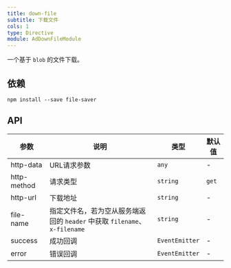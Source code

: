 ```yaml
---
title: down-file
subtitle: 下载文件
cols: 1
type: Directive
module: AdDownFileModule
---
```


一个基于 `blob` 的文件下载。

## 依赖

```
npm install --save file-saver
```

## API

参数 | 说明 | 类型 | 默认值
----|------|-----|------
http-data | URL请求参数 | `any` | -
http-method | 请求类型 | `string` | `get`
http-url | 下载地址 | `string` | -
file-name | 指定文件名，若为空从服务端返回的 `header` 中获取 `filename`、`x-filename` | `string` | -
success | 成功回调 | `EventEmitter` | -
error | 错误回调 | `EventEmitter` | -
